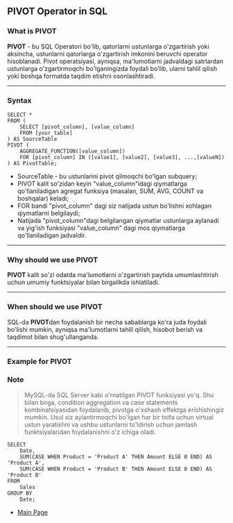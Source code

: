 ## PIVOT Operator in SQL

### What is **PIVOT**

**PIVOT** - bu SQL Operatori bo'lib, qatorlarni ustunlarga o'zgartirish yoki aksincha, ustunlarni qatorlarga o'zgartirish imkonini beruvchi operator hisoblanadi. Pivot operatsiyasi, ayniqsa, ma'lumotlarni jadvaldagi satrlardan ustunlarga o'zgartirmoqchi bo'lganingizda foydali bo'lib, ularni tahlil qilish yoki boshqa formatda taqdim etishni osonlashtiradi.

<hr>

### Syntax

```
SELECT *
FROM (
    SELECT [pivot_column], [value_column]
    FROM [your_table]
) AS SourceTable
PIVOT (
    AGGREGATE_FUNCTION([value_column])
    FOR [pivot_column] IN ([value1], [value2], [value3], ...,[valueN])
) AS PivotTable;
```

- SourceTable - bu ustunlarini pivot qilmoqchi bo'lgan subquery;
- PIVOT kalit so'zidan keyin "value_column"idagi qiymatlarga qo'llaniladigan agregat funksiya (masalan, SUM, AVG, COUNT va boshqalar) keladi;
- FOR bandi "pivot_column" dagi siz natijada ustun bo'lishni xohlagan qiymatlarni belgilaydi;
- Natijada "pivot_column"dagi belgilangan qiymatlar ustunlarga aylanadi va yig'ish funksiyasi "value_column" dagi mos qiymatlarga qo'llaniladigan jadvaldir.

<hr>

### Why should we use **PIVOT**

**PIVOT** kalit so'zi odatda ma'lumotlarni o'zgartirish paytida umumlashtirish uchun umumiy funktsiyalar bilan birgalikda ishlatiladi.

<hr>

### When should we use **PIVOT**

SQL-da **PIVOT**dan foydalanish bir necha sabablarga ko'ra juda foydali bo'lishi mumkin, ayniqsa ma'lumotlarni tahlil qilish, hisobot berish va taqdimot bilan shug'ullanganda.

<hr>

### Example for **PIVOT**

### Note

> MySQL-da SQL Server kabi o'rnatilgan PIVOT funksiyasi yo'q. Shu bilan birga, condition aggregation va case statements kombinatsiyasidan foydalanib, pivotga o'xshash effektga erishishingiz mumkin. Usul siz aylantirmoqchi bo'lgan har bir toifa uchun virtual ustun yaratishni va ushbu ustunlarni to'ldirish uchun jamlash funktsiyalaridan foydalanishni o'z ichiga oladi.

```
SELECT
    Date,
    SUM(CASE WHEN Product = 'Product A' THEN Amount ELSE 0 END) AS 'Product A',
    SUM(CASE WHEN Product = 'Product B' THEN Amount ELSE 0 END) AS 'Product B'
FROM
    Sales
GROUP BY
    Date;

```

- [Main Page](https://github.com/Al1yev/my-wiki/tree/main)
